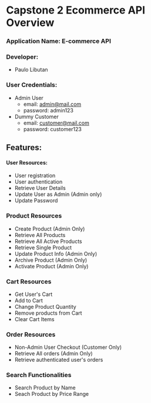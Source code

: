 # Capstone 2 Ecommerce API Overview
### Application Name: E-commerce API
### Developer:
- Paulo Libutan
### User Credentials:
- Admin User
    * email: admin@mail.com
    * password: admin123
- Dummy Customer
    * email: customer@mail.com
    * password: customer123
## Features:
#### User Resources:
- User registration
- User authentication
- Retrieve User Details
- Update User as Admin (Admin only)
- Update Password
### Product Resources
- Create Product (Admin Only)
- Retrieve All Products
- Retrieve All Active Products
- Retrieve Single Product
- Update Product Info (Admin Only)
- Archive Product (Admin Only)
- Activate Product (Admin Only)
### Cart Resources
- Get User's Cart
- Add to Cart
- Change Product Quantity
- Remove products from Cart
- Clear Cart Items
### Order Resources
- Non-Admin User Checkout (Customer Only)
- Retrieve All orders (Admin Only)
- Retrieve authenticated user's orders
### Search Functionalities
- Search Product by Name
- Seach Product by Price Range